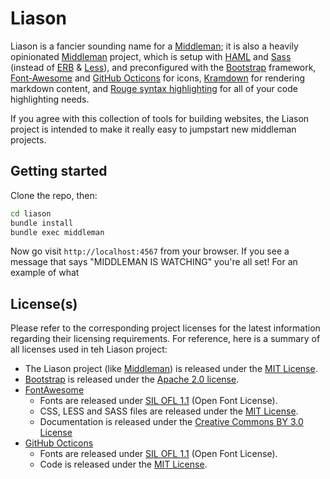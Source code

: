 # Liason

Liason is a fancier sounding name for a [Middleman][middleman]; it is also a
heavily opinionated [Middleman][middleman] project, which is setup with
[HAML][haml] and [Sass][sass] (instead of [ERB][erb] & [Less][less]), and
preconfigured with the [Bootstrap][bootstrap] framework,
[Font-Awesome][fontawesome] and [GitHub Octicons][octicons] for icons,
[Kramdown][kramdown] for rendering markdown content, and
[Rouge syntax highlighting][rouge] for all of your code highlighting needs.

If you agree with this collection of tools for building websites, the Liason
project is intended to make it really easy to jumpstart new middleman projects.

## Getting started

Clone the repo, then:

``` bash
cd liason
bundle install
bundle exec middleman
```

Now go visit `http://localhost:4567` from your browser. If you see a message
that says "MIDDLEMAN IS WATCHING" you're all set! For an example of what

## License(s)

Please refer to the corresponding project licenses for the latest information
regarding their licensing requirements. For reference, here is a summary of
all licenses used in teh Liason project:

* The Liason project (like [Middleman][middleman]) is released under the
  [MIT License](mit).
* [Bootstrap][bootstrap] is released under the [Apache 2.0 license][apache-2.0].
* [FontAwesome][fontawesome]
  * Fonts are released under [SIL OFL 1.1][ofl] (Open Font License).
  * CSS, LESS and SASS files are released under the [MIT License][mit].
  * Documentation is released under the [Creative Commons BY 3.0 License][cc-by]
* [GitHub Octicons][octicons]
  * Fonts are released under [SIL OFL 1.1][ofl] (Open Font License).
  * Code is released under the [MIT License][mit].

[haml]:        http://haml.info/
[sass]:        http://sass-lang.com/
[erb]:         http://ruby-doc.org/stdlib-2.1.3/libdoc/erb/rdoc/ERB.html
[less]:        http://lesscss.org/#
[middleman]:   http://middlemanapp.com
[bootstrap]:   http://getbootstrap.com
[fontawesome]: http://fontawesome.io
[octicons]:    https://octicons.github.com/
[kramdown]:    http://kramdown.gettalong.org/
[rouge]:       https://github.com/jneen/rouge
[mit]:         http://opensource.org/licenses/MIT
[apache-2.0]:  http://www.apache.org/licenses/LICENSE-2.0.html
[ofl]:         http://scripts.sil.org/OFL
[cc-by]:       http://creativecommons.org/licenses/by/3.0/
